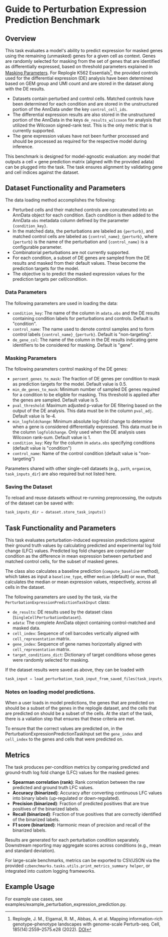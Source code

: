 # Guide to Perturbation Expression Prediction Benchmark

## Overview

This task evaluates a model's ability to predict expression for masked genes using the remaining (unmasked) genes for a given cell as context. Genes are randomly selected for masking from the set of genes that are identified as differentially expressed, based on threshold parameters explained in [Masking Parameters](#masking-parameters). For Replogle K562 Essentials[^replogle-k562-essentials], the provided controls used for the differential expression (DE) analysis have been determined based on GEM group and UMI count and are stored in the dataset along with the DE results.

- Datasets contain perturbed and control cells. Matched controls have been determined for each condition and are stored in the unstructured portion of the AnnData under the key `control_cell_ids`. 
- The differential expression results are also stored in the unstructured portion of the AnnData in the keys `de_results_wilcoxon` for analysis that utilized the Wilcoxon signed-rank test. This is the only metric that is currently supported. 
- The gene expression values have not been further processed and should be processed as required for the respective model during inference.

This benchmark is designed for model-agnostic evaluation: any model that outputs a cell × gene prediction matrix (aligned with the provided adata) can be plugged into the task. The task ensures alignment by validating gene and cell indices against the dataset.

## Dataset Functionality and Parameters

The data loading method accomplishes the following:

- Perturbed cells and their matched controls are concatenated into an AnnData object for each condition. Each condition is then added to the AnnData `obs` metadata column defined by the parameter ``{condition_key}``.
- In the matched data, the perturbations are labeled as ``{perturb}``, and matched control cells are labeled as ``{control_name}_{perturb}``, where ``{perturb}`` is the name of the perturbation and ``{control_name}`` is a configurable parameter.
- Combinatorial perturbations are not currently supported.
- For each condition, a subset of DE genes are sampled from the DE results and masked from their default values. These become the prediction targets for the model.
- The objective is to predict the masked expression values for the prediction targets per cell/condition.

### Data Parameters

The following parameters are used in loading the data:

- `condition_key`: The name of the column in `adata.obs` and the DE results containing condition labels for perturbations and controls. Default is "condition".
- `control_name`: The name used to denote control samples and to form control labels ``{control_name}_{perturb}``. Default is "non-targeting".
- `de_gene_col`: The name of the column in the DE results indicating gene identifiers to be considered for masking. Default is "gene".

### Masking Parameters

The following parameters control masking of the DE genes:

- `percent_genes_to_mask`: The fraction of DE genes per condition to mask as prediction targets for the model. Default value is 0.5.
- `min_de_genes_to_mask`: Minimum number of sampled DE genes required for a condition to be eligible for masking. This threshold is applied after the genes are sampled. Default value is 5.
- `pval_threshold`: Maximum adjusted p-value for DE filtering based on the output of the DE analysis. This data must be in the column `pval_adj`. Default value is 1e-4.
- `min_logfoldchange`: Minimum absolute log-fold change to determine when a gene is considered differentially expressed. This data must be in the column `logfoldchange`. Only used when the DE analysis uses Wilcoxon rank-sum. Default value is 1.
- `condition_key`: Key for the column in `adata.obs` specifying conditions (default value is "condition")
- `control_name`: Name of the control condition (default value is "non-targeting")

Parameters shared with other single-cell datasets (e.g., `path`, `organism`, `task_inputs_dir`) are also required but not listed here.

### Saving the Dataset
To reload and reuse datasets without re-running preprocessing, the outputs of the dataset can be saved with:
```python
task_inputs_dir = dataset.store_task_inputs()
```


## Task Functionality and Parameters 

This task evaluates perturbation-induced expression predictions against their ground truth values by calculating predicted and experimental log fold change (LFC) values. Predicted log fold changes are computed per condition as the difference in mean expression between perturbed and matched control cells, for the subset of masked genes.

The class also calculates a baseline prediction (`compute_baseline` method), which takes as input a `baseline_type`, either `median` (default) or `mean`, that calculates the median or mean expression values, respectively, across all cells in the dataset.

The following parameters are used by the task, via the `PerturbationExpressionPredictionTaskInput` class:  

- `de_results`: DE results used by the dataset class (`SingleCellPerturbationDataset`).
- `adata`: The complete AnnData object containing control-matched and masked data.
- `cell_index`: Sequence of cell barcodes vertically aligned with `cell_representation` matrix.
- `gene_index`: Sequence of gene names horizontally aligned with `cell_representation` matrix.
- `target_conditions_dict`: Dictionary of target conditions whose genes were randomly selected for masking.

If the dataset results were saved as above, they can be loaded with 
```python
task_input = load_perturbation_task_input_from_saved_files(task_inputs_dir)
```

### Notes on loading model predictions. 

When a user loads in model predictions, the genes that are predicted on should be a subset of the genes in the replogle dataset, and the cells that are predicted on should be a subset of the cells. At the start of the task, there is a valiation step that ensures that these criteria are met. 

To ensure that the correct values are predicted on, in the PerturbationExpressionPredictionTaskInput set the `gene_index` and `cell_index` to the genes and cells that were predicted on.  

## Metrics

The task produces per-condition metrics by comparing predicted and ground-truth log fold change (LFC) values for the masked genes:

- **Spearman correlation (rank)**: Rank correlation between the raw predicted and ground truth LFC values.
- **Accuracy (binarized)**: Accuracy after converting continuous LFC values into binary labels (up-regulated or down-regulated).
- **Precision (binarized)**: Fraction of predicted positives that are true positives of the binarized labels.
- **Recall (binarized)**: Fraction of true positives that are correctly identified of the binarized labels.
- **F1 score (binarized)**: Harmonic mean of precision and recall of the binarized labels.

Results are generated for each perturbation condition separately. Downstream reporting may aggregate scores across conditions (e.g., mean and standard deviation).

For large-scale benchmarks, metrics can be exported to CSV/JSON via the provided `czbenchmarks.tasks.utils.print_metrics_summary helper`, or integrated into custom logging frameworks.

## Example Usage
For example use cases, see examples/example_perturbation_expression_prediction.py. 

[^replogle-k562-essentials]: Replogle, J. M., Elgamal, R. M., Abbas, A. et al. Mapping information-rich genotype–phenotype landscapes with genome-scale Perturb-seq. Cell, 185(14):2559–2575.e28 (2022). [DOI](https://doi.org/10.1016/j.cell.2022.05.013)
